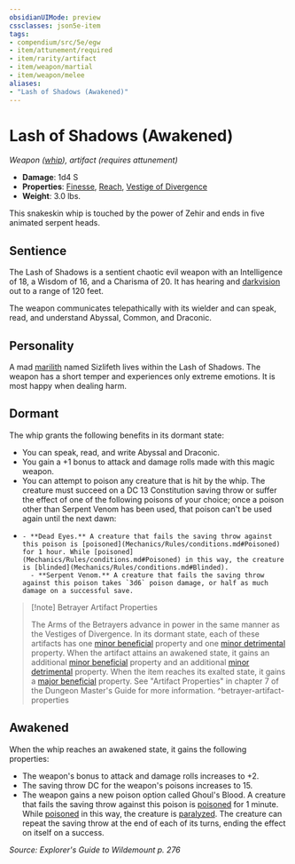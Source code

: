 ```yaml
---
obsidianUIMode: preview
cssclasses: json5e-item
tags:
- compendium/src/5e/egw
- item/attunement/required
- item/rarity/artifact
- item/weapon/martial
- item/weapon/melee
aliases: 
- "Lash of Shadows (Awakened)"
---
```

# Lash of Shadows (Awakened)
*Weapon ([whip](Mechanics/items/whip.md)), artifact (requires attunement)*  

- **Damage**: 1d4 S
- **Properties**: [Finesse](Mechanics/Rules/item-properties.md#Finesse), [Reach](Mechanics/Rules/item-properties.md#Reach), [Vestige of Divergence](Mechanics/Rules/item-properties.md#Vestige%20of%20Divergence)
- **Weight**: 3.0 lbs.

This snakeskin whip is touched by the power of Zehir and ends in five animated serpent heads.

## Sentience

The Lash of Shadows is a sentient chaotic evil weapon with an Intelligence of 18, a Wisdom of 16, and a Charisma of 20. It has hearing and [darkvision](Mechanics/Rules/senses.md#Darkvision) out to a range of 120 feet.

The weapon communicates telepathically with its wielder and can speak, read, and understand Abyssal, Common, and Draconic.

## Personality

A mad [marilith](Mechanics/bestiary/fiend/marilith.md) named Sizlifeth lives within the Lash of Shadows. The weapon has a short temper and experiences only extreme emotions. It is most happy when dealing harm.

## Dormant

The whip grants the following benefits in its dormant state:

- You can speak, read, and write Abyssal and Draconic.  
- You gain a +1 bonus to attack and damage rolls made with this magic weapon.  
- You can attempt to poison any creature that is hit by the whip. The creature must succeed on a DC 13 Constitution saving throw or suffer the effect of one of the following poisons of your choice; once a poison other than Serpent Venom has been used, that poison can't be used again until the next dawn:  
-     - **Dead Eyes.** A creature that fails the saving throw against this poison is [poisoned](Mechanics/Rules/conditions.md#Poisoned) for 1 hour. While [poisoned](Mechanics/Rules/conditions.md#Poisoned) in this way, the creature is [blinded](Mechanics/Rules/conditions.md#Blinded).    
        - **Serpent Venom.** A creature that fails the saving throw against this poison takes `3d6` poison damage, or half as much damage on a successful save.    

> [!note] Betrayer Artifact Properties
> 
> The Arms of the Betrayers advance in power in the same manner as the Vestiges of Divergence. In its dormant state, each of these artifacts has one [minor beneficial](Mechanics/tables/artifact-properties-minor-beneficial-properties.md) property and one [minor detrimental](Mechanics/tables/artifact-properties-minor-detrimental-properties.md) property. When the artifact attains an awakened state, it gains an additional [minor beneficial](Mechanics/tables/artifact-properties-minor-beneficial-properties.md) property and an additional [minor detrimental](Mechanics/tables/artifact-properties-minor-detrimental-properties.md) property. When the item reaches its exalted state, it gains a [major beneficial](Mechanics/tables/artifact-properties-major-beneficial-properties.md) property. See "Artifact Properties" in chapter 7 of the Dungeon Master's Guide for more information.
^betrayer-artifact-properties

## Awakened

When the whip reaches an awakened state, it gains the following properties:

- The weapon's bonus to attack and damage rolls increases to +2.  
- The saving throw DC for the weapon's poisons increases to 15.  
- The weapon gains a new poison option called Ghoul's Blood. A creature that fails the saving throw against this poison is [poisoned](Mechanics/Rules/conditions.md#Poisoned) for 1 minute. While [poisoned](Mechanics/Rules/conditions.md#Poisoned) in this way, the creature is [paralyzed](Mechanics/Rules/conditions.md#Paralyzed). The creature can repeat the saving throw at the end of each of its turns, ending the effect on itself on a success.  

*Source: Explorer's Guide to Wildemount p. 276*